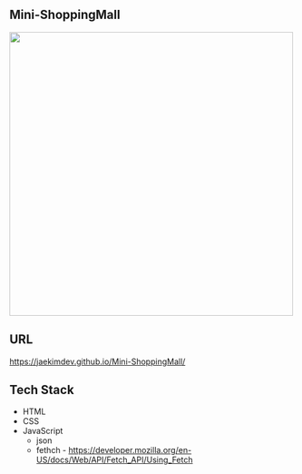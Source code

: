 ## Mini-ShoppingMall

<img src="https://user-images.githubusercontent.com/84453688/165262758-9413dcba-42bc-4c9d-a26a-21e10108e972.gif" width="500px"/>

## URL
https://jaekimdev.github.io/Mini-ShoppingMall/

## Tech Stack
- HTML
- CSS
- JavaScript
    * json
    * fethch - https://developer.mozilla.org/en-US/docs/Web/API/Fetch_API/Using_Fetch


